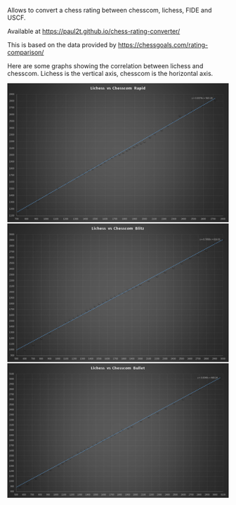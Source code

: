 Allows to convert a chess rating between chesscom, lichess, FIDE and USCF.

Available at https://paul2t.github.io/chess-rating-converter/

This is based on the data provided by https://chessgoals.com/rating-comparison/

Here are some graphs showing the correlation between lichess and chesscom.
Lichess is the vertical axis, chesscom is the horizontal axis.

![rapid](graphs/lichess_vs_chesscom_rapid.png)
![blitz](graphs/lichess_vs_chesscom_blitz.png)
![bullet](graphs/lichess_vs_chesscom_bullet.png)
